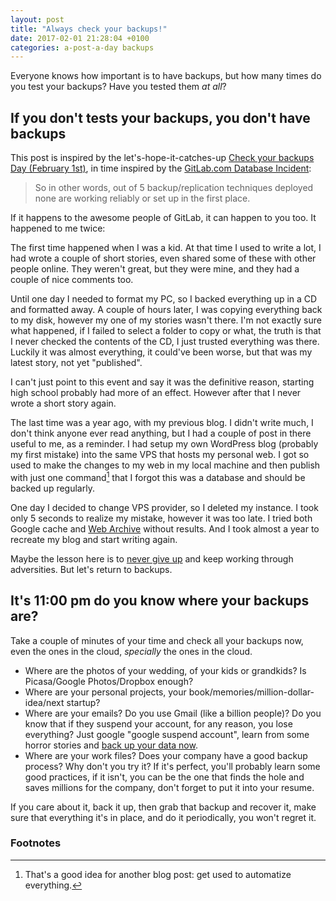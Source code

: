 ```yaml
---
layout: post
title: "Always check your backups!"
date: 2017-02-01 21:28:04 +0100
categories: a-post-a-day backups
---
```


Everyone knows how important is to have backups, but how many times do you test your backups? Have you tested them *at all*?

## If you don't tests your backups, you don't have backups

This post is inspired by the let's-hope-it-catches-up [Check your backups Day (February 1st)](http://checkyourbackups.work/), in time inspired by the [GitLab.com Database Incident](https://docs.google.com/document/d/1GCK53YDcBWQveod9kfzW-VCxIABGiryG7_z_6jHdVik/pub):

> So in other words, out of 5 backup/replication techniques deployed none are working reliably or set up in the first place.

If it happens to the awesome people of GitLab, it can happen to you too. It happened to me twice:

The first time happened when I was a kid. At that time I used to write a lot, I had wrote a couple of short stories, even shared some of these with other people online. They weren't great, but they were mine, and they had a couple of nice comments too.

Until one day I needed to format my PC, so I backed everything up in a CD and formatted away. A couple of hours later, I was copying everything back to my disk, however my one of my stories wasn't there. I'm not exactly sure what happened, if I failed to select a folder to copy or what, the truth is that I never checked the contents of the CD, I just trusted everything was there. Luckily it was almost everything, it could've been worse, but that was my latest story, not yet "published".

I can't just point to this event and say it was the definitive reason, starting high school probably had more of an effect. However after that I never wrote a short story again.

The last time was a year ago, with my previous blog. I didn't write much, I don't think anyone ever read anything, but I had a couple of post in there useful to me, as a reminder. I had setup my own WordPress blog (probably my first mistake) into the same VPS that hosts my personal web. I got so used to make the changes to my web in my local machine and then publish with just one command[^1] that I forgot this was a database and should be backed up regularly.

One day I decided to change VPS provider, so I deleted my instance. I took only 5 seconds to realize my mistake, however it was too late. I tried both Google cache and [Web Archive](https://archive.org/web/) without results. And I took almost a year to recreate my blog and start writing again.

Maybe the lesson here is to [never give up](https://www.youtube.com/watch?v=dQw4w9WgXcQ) and keep working through adversities. But let's return to backups.

## It's 11:00 pm do you know where your backups are?

Take a couple of minutes of your time and check all your backups now, even the ones in the cloud, *specially* the ones in the cloud.

- Where are the photos of your wedding, of your kids or grandkids? Is Picasa/Google Photos/Dropbox enough?
- Where are your personal projects, your book/memories/million-dollar-idea/next startup?
- Where are your emails? Do you use Gmail (like a billion people)? Do you know that if they suspend your account, for any reason, you lose everything? Just google "google suspend account", learn from some horror stories and [back up your data now](https://support.google.com/accounts/answer/3024190?source=gsearch&hl=en).
- Where are your work files? Does your company have a good backup process? Why don't you try it? If it's perfect, you'll probably learn some good practices, if it isn't, you can be the one that finds the hole and saves millions for the company, don't forget to put it into your resume.

If you care about it, back it up, then grab that backup and recover it, make sure that everything it's in place, and do it periodically, you won't regret it.

### Footnotes

[^1]: That's a good idea for another blog post: get used to automatize everything.
